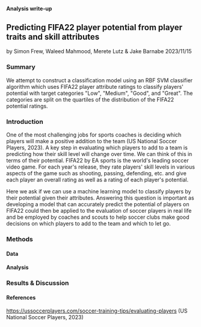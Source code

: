 #### Analysis write-up

## Predicting FIFA22 player potential from player traits and skill attributes
by Simon Frew, Waleed Mahmood, Merete Lutz & Jake Barnabe
2023/11/15

### Summary

We attempt to construct a classification model using an RBF SVM classifier algorithm which uses FIFA22 player attribute ratings to classify players' potential with target categories "Low", "Medium", "Good", and "Great". The categories are split on the quartiles of the distribution of the FIFA22 potential ratings.

  

### Introduction

One of the most challenging jobs for sports coaches is deciding which players will make a positive addition to the team (US National Soccer Players, 2023). A key step in evaluating which players to add to a team is predicting how their skill level will change over time. We can think of this in terms of their potential. FIFA22 by EA sports is the world's leading soccer video game. For each year's release, they rate players' skill levels in various aspects of the game such as shooting, passing, defending, etc. and give each player an overall rating as well as a rating of each player's potential. 

Here we ask if we can use a machine learning model to classify players by their potential given their attributes. Answering this question is important as developing a model that can accurately predict the potential of players on FIFA22 could then be applied to the evaluation of soccer players in real life and be employed by coaches and scouts to help soccer clubs make good decisions on which players to add to the team and which to let go.     


### Methods

#### Data



#### Analysis




### Results & Discussion






#### References
https://ussoccerplayers.com/soccer-training-tips/evaluating-players (US National Soccer Players, 2023)

